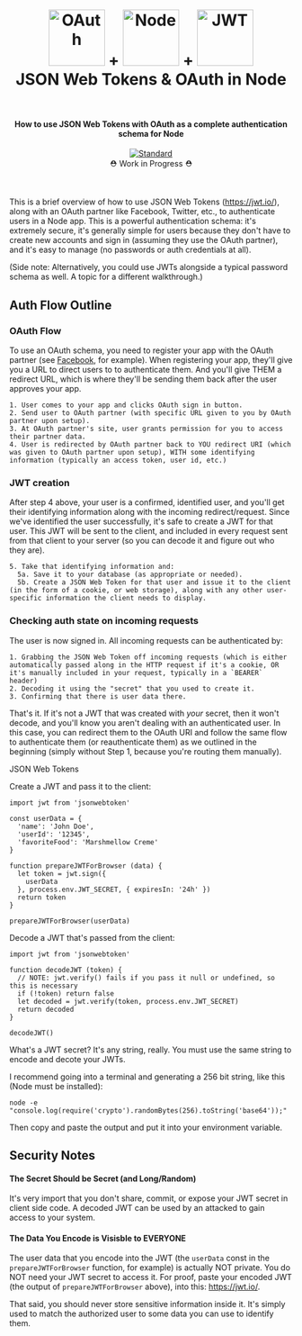<h1 align="center">
  <a href="https://oauth.net/"><img src="https://g.twimg.com/dev/documentation/image/oauth.png" alt="OAuth" width="100"></a> +
  <a href="https://nodejs.org/en/"><img src="https://ih1.redbubble.net/image.109336634.1604/flat,550x550,075,f.u1.jpg" alt="Node" width="100"></a> +
  <a href="https://jwt.io/"><img src="https://jwt.io/img/pic_logo.svg" alt="JWT" width="100"></a>
  <br>
  JSON Web Tokens &amp; OAuth in Node
  <br>
  <br>
</h1>

<h4 align="center">How to use JSON Web Tokens with OAuth as a complete authentication schema for Node</h4>

<p align="center">
<a align="center" href="http://standardjs.com/"><img src="https://img.shields.io/badge/code%20style-standard-brightgreen.svg" alt="Standard"></a>
<br>
⛑ Work in Progress ⛑
</p>
<br>


This is a brief overview of how to use JSON Web Tokens (https://jwt.io/), along with an OAuth partner like Facebook, Twitter, etc., to authenticate users in a Node app. This is a powerful authentication schema: it's extremely secure, it's generally simple for users because they don't have to create new accounts and sign in (assuming they use the OAuth partner), and it's easy to manage (no passwords or auth credentials at all). 

(Side note: Alternatively, you could use JWTs alongside a typical password schema as well. A topic for a different walkthrough.)

## Auth Flow Outline

### OAuth Flow
To use an OAuth schema, you need to register your app with the OAuth partner (see [Facebook](https://developers.facebook.com/docs/facebook-login/web), for example). When registering your app, they'll give you a URL to direct users to to authenticate them. And you'll give THEM a redirect URL, which is where they'll be sending them back after the user approves your app. 
```
1. User comes to your app and clicks OAuth sign in button.
2. Send user to OAuth partner (with specific URL given to you by OAuth partner upon setup).
3. At OAuth partner's site, user grants permission for you to access their partner data.
4. User is redirected by OAuth partner back to YOU redirect URI (which was given to OAuth partner upon setup), WITH some identifying information (typically an access token, user id, etc.)
```

### JWT creation 
After step 4 above, your user is a confirmed, identified user, and you'll get their identifying information along with the incoming redirect/request. Since we've identified the user successfully, it's safe to create a JWT for that user. This JWT will be sent to the client, and included in every request sent from that client to your server (so you can decode it and figure out who they are). 
```
5. Take that identifying information and:
  5a. Save it to your database (as appropriate or needed). 
  5b. Create a JSON Web Token for that user and issue it to the client (in the form of a cookie, or web storage), along with any other user-specific information the client needs to display.
```

### Checking auth state on incoming requests
The user is now signed in. All incoming requests can be authenticated by:
```
1. Grabbing the JSON Web Token off incoming requests (which is either automatically passed along in the HTTP request if it's a cookie, OR it's manually included in your request, typically in a `BEARER` header)
2. Decoding it using the "secret" that you used to create it.
3. Confirming that there is user data there. 
```

That's it. If it's not a JWT that was created with _your_ secret, then it won't decode, and you'll know you aren't dealing with an authenticated user. In this case, you can redirect them to the OAuth URI and follow the same flow to authenticate them (or reauthenticate them) as we outlined in the beginning (simply without Step 1, because you're routing them manually). 





JSON Web Tokens

Create a JWT and pass it to the client:
```
import jwt from 'jsonwebtoken'

const userData = {
  'name': 'John Doe',
  'userId': '12345',
  'favoriteFood': 'Marshmellow Creme'
}

function prepareJWTForBrowser (data) {
  let token = jwt.sign({
    userData
  }, process.env.JWT_SECRET, { expiresIn: '24h' })
  return token
}

prepareJWTForBrowser(userData)

```


Decode a JWT that's passed from the client:

```
import jwt from 'jsonwebtoken'

function decodeJWT (token) {
  // NOTE: jwt.verify() fails if you pass it null or undefined, so this is necessary
  if (!token) return false
  let decoded = jwt.verify(token, process.env.JWT_SECRET)
  return decoded
}

decodeJWT()

```

What's a JWT secret? It's any string, really. You must use the same string to encode and decote your JWTs.

I recommend going into a terminal and generating a 256 bit string, like this (Node must be installed):

```
node -e "console.log(require('crypto').randomBytes(256).toString('base64'));"
```

Then copy and paste the output and put it into your environment variable.


## Security Notes

#### The Secret Should be Secret (and Long/Random)
It's very import that you don't share, commit, or expose your JWT secret in client side code. A decoded JWT can be used by an attacked to gain access to your system.

#### The Data You Encode is Visisble to EVERYONE
The user data that you encode into the JWT (the `userData` const in the `prepareJWTForBrowser` function, for example) is actually NOT private. You do NOT need your JWT secret to access it. For proof, paste your encoded JWT (the output of `prepareJWTForBrowser` above), into this: https://jwt.io/.

That said, you should never store sensitive information inside it. It's simply used to match the authorized user to some data you can use to identify them.
